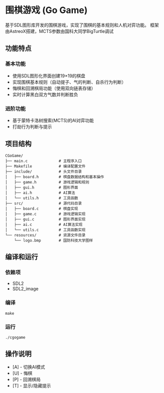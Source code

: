 # 围棋游戏 (Go Game)

基于SDL图形库开发的围棋游戏，实现了围棋的基本规则和人机对弈功能。
框架由AstreoX搭建，MCTS参数由国科大同学BigTurtle调试

## 功能特点

### 基本功能
- 使用SDL图形化界面创建19×19的棋盘
- 实现围棋基本规则（自动提子、气的判断、自杀行为判断）
- 悔棋和回溯棋局功能（使用双向链表存储）
- 实时计算黑白双方气数并判断胜负

### 进阶功能
- 基于蒙特卡洛树搜索(MCTS)的AI对弈功能
- 打劫行为判断与提示

## 项目结构

```
CGoGame/
├── main.c              # 主程序入口
├── Makefile            # 编译配置文件
├── include/            # 头文件目录
│   ├── board.h         # 棋盘数据结构和基本操作
│   ├── game.h          # 游戏逻辑和规则
│   ├── gui.h           # 图形界面
│   ├── ai.h            # AI算法
│   └── utils.h         # 工具函数
├── src/                # 源代码目录
│   ├── board.c         # 棋盘实现
│   ├── game.c          # 游戏逻辑实现
│   ├── gui.c           # 图形界面实现
│   ├── ai.c            # AI算法实现
│   └── utils.c         # 工具函数实现
└── resources/          # 资源文件目录
    └── logo.bmp        # 国防科技大学图样
```

## 编译和运行

### 依赖项
- SDL2
- SDL2_image

### 编译
```
make
```

### 运行
```
./cgogame
```

## 操作说明
- [A] - 切换AI模式
- [U] - 悔棋
- [P] - 回溯棋局
- [T] - 显示/隐藏提示
